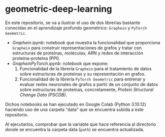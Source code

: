 # geometric-deep-learning
En este repositorio, se va a ilustrar el uso de dos librerías bastante conocidas en el aprendizaje profundo geométrico: `Graphein` y `PyTorch Geometric`.

- *Graphein.ipynb*: notebook que muestra la funcionalidad que proporciona `Graphein` para construir representaciones de grafos y tratar con estructuras de proteínas, moléculas, ARN y redes de interacción proteína-proteína (PPI).
- *GrapheinPyTorch.ipynb*: notebook que expone:
   1. Funcionalidad de la librería `Graphein` para el tratamiento de datos sobre estructuras de proteínas y su representación en grafos.
   2. Funcionalidad de la librería `PyTorch Geometric` para entrenar y evaluar redes neuronales de grafos a partir de un conjunto de datos sobre estructuras de proteínas, concretamente, *Protein Structural Change Data (PSCDB)*.

 Dichos notebooks se han ejecutado en Google Colab (Python 3.10.12) haciendo uso de una carpeta "data" que se encuentra subida a este repositorio.
 
 Al ejecutarlos, comprobar que la variable que hace referencia al directorio donde se encuentra la carpeta data (`path`) se encuentra actualizada.
